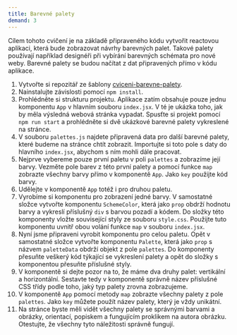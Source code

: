 ```yaml
---
title: Barevné palety
demand: 3
---
```


Cílem tohoto cvičení je na základě připraveného kódu vytvořit reactovou aplikaci, která bude zobrazovat návrhy barevných palet. Takové palety používají například designéři při vybírání barevných schémata pro nové weby. Barevné palety se budou načítat z dat připravených přímo v kódu aplikace.

1. Vytvořte si repozitář ze šablony [cviceni-barevne-palety](https://github.com/Czechitas-podklady-WEB/cviceni-barevne-palety).
1. Nainstalujte závislosti pomocí `npm install`.
1. Prohlédněte si strukturu projektu. Aplikace zatím obsahuje pouze jednu komponentu `App` v hlavním souboru `index.jsx`. V té je ukázka toho, jak by měla výsledná webová stránka vypadat. Spusťte si projekt pomocí `npm run start` a prohlédněte si dvě ukázkové barevné palety vykreslené na stránce.
1. V souboru `palettes.js` najdete připravená data pro další barevné palety, které budeme na stránce chtít zobrazit. Importujte si toto pole s daty do hlavního `index.jsx`, abychom s ním mohli dále pracovat.
1. Nejprve vybereme pouze první paletu v poli `palettes` a zobrazíme její barvy. Vezměte pole barev z této první palety a pomocí funkce `map` zobrazte všechny barvy přímo v komponentě `App`. Jako `key` použijte kód barvy.
1. Udělejte v komponentě `App` totéž i pro druhou paletu.
1. Vyrobíme si komponentu pro zobrazení jedné barvy. V samostatné složce vytvořte komponentu `SchemeColor`, která jako `prop` obdrží hodnotu barvy a vykreslí příslušný `div` s barvou pozadí a kódem. Do složky této komponenty vložte související styly ze souboru `style.css`. Použijte tuto komponentu uvnitř obou volání funkce `map` v souboru `index.jsx`.
1. Nyní jsme připraveni vyrobit komponentu pro celou paletu. Opět v samostatné složce vytvořte komponentu `Palette`, která jako `prop` s názvem `paletteData` obdrží objekt z pole `palettes`. Do komponenty přesuňte veškerý kód týkající se vykreslení palety a opět do složky s komponentou přesuňte příslušné styly.
1. V komponentě si dejte pozor na to, že máme dva druhy palet: vertikální a horizontální. Sestavte tedy v komponentě správně název příslušné CSS třídy podle toho, jaký typ palety zrovna zobrazujeme.
1. V komponentě `App` pomocí metody `map` zobrazte všechny palety z pole `palettes`. Jako `key` můžete použít název palety, který je vždy unikátní.
1. Na stránce byste měli vidět všechny palety se správnými barvami a obrázky, orientací, popiskem a fungujícím proklikem na autora obrázku. Otestujte, že všechny tyto náležitosti správně fungují.
